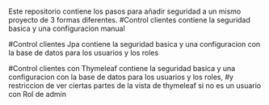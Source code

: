 # 
Este repositorio contiene los pasos para añadir seguridad a un mismo proyecto de 3 formas diferentes.
#Control clientes contiene la seguridad basica y una configuracion manual

#Control clientes Jpa contiene la seguridad basica y una configuracion con la base de datos para los usuarios y los roles

#Control clientes con Thymeleaf contiene la seguridad basica y una configuracion con la base de datos para los usuarios y los roles, 
#y restriccion de ver ciertas partes de la vista de thymeleaf si no es un usuario con Rol de admin
